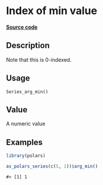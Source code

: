 

# Index of min value

[**Source code**](https://github.com/pola-rs/r-polars/tree/8dac37e8bf89bcd080a13d0ed20dd1dc2bee615f/R/after-wrappers.R#L20)

## Description

Note that this is 0-indexed.

## Usage

<pre><code class='language-R'>Series_arg_min()
</code></pre>

## Value

A numeric value

## Examples

``` r
library(polars)

as_polars_series(c(5, 1))$arg_min()
```

    #> [1] 1
